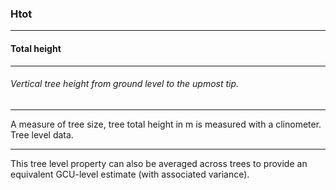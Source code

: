 ### Htot



------
#### Total height



------
###### Vertical tree height from ground level to the upmost tip.



------
A measure of tree size, tree total height in m is measured with a clinometer. Tree level data.



------
This tree level property can also be averaged across trees to provide an equivalent GCU-level estimate (with associated variance).